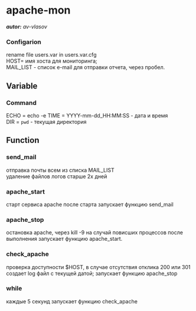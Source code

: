 # apache-mon
***autor:*** *av-vlasov*
### Configarion ###
rename file users.var in users.var.cfg \
HOST= имя хоста для мониторинга; \
MAIL_LIST - список e-mail для отправки отчета, через пробел.
## Variable ##
### Command ###
ECHO = echo -e 
TIME = YYYY-mm-dd_HH:MM:SS - дата и время \
DIR = `pwd` - текущая директория 
## Function ##
### send_mail ###
 отправка почты всем из списка MAIL_LIST \
 удаление файлов логов старше 2х дней
### apache_start ###
 старт сервиса apache 
 после старта запускает функцию send_mail
### apache_stop ###
 остановка apache, через kill -9 на случай повисших процессов 
 после выполнения запускает функцию apache_start.
### check_apache ###
 проверка доступности $HOST, в случае отсутствия отклика 200 или 301 создает log файл с текущей датой;
 запускает функцию apache_stop
### while ###
 каждые 5 секунд запускает функцию check_apache 
